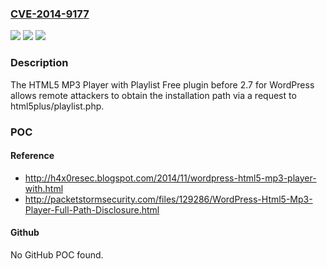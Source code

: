 ### [CVE-2014-9177](https://cve.mitre.org/cgi-bin/cvename.cgi?name=CVE-2014-9177)
![](https://img.shields.io/static/v1?label=Product&message=n%2Fa&color=blue)
![](https://img.shields.io/static/v1?label=Version&message=n%2Fa&color=blue)
![](https://img.shields.io/static/v1?label=Vulnerability&message=n%2Fa&color=brighgreen)

### Description

The HTML5 MP3 Player with Playlist Free plugin before 2.7 for WordPress allows remote attackers to obtain the installation path via a request to html5plus/playlist.php.

### POC

#### Reference
- http://h4x0resec.blogspot.com/2014/11/wordpress-html5-mp3-player-with.html
- http://packetstormsecurity.com/files/129286/WordPress-Html5-Mp3-Player-Full-Path-Disclosure.html

#### Github
No GitHub POC found.

